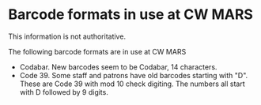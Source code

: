 # Barcode formats in use at CW MARS

This information is not authoritative.

The following barcode formats are in use at CW MARS

- Codabar.  New barcodes seem to be Codabar, 14 characters.
- Code 39.  Some staff and patrons have old barcodes starting with "D".  These are Code 39 with mod 10 check digiting.  The numbers all start with D followed by 9 digits.
